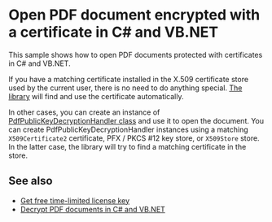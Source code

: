 # Open PDF document encrypted with a certificate in C# and VB.NET
This sample shows how to open PDF documents protected with certificates in C# and VB.NET.

If you have a matching certificate installed in the X.509 certificate store used by the current user, there is no need to do anything special. [The library](https://bitmiracle.com/pdf-library/) will find and use the certificate automatically. 

In other cases, you can create an instance of [PdfPublicKeyDecryptionHandler class](https://api.docotic.com/pdfpublickeydecryptionhandler) and use it to open the document. You can create PdfPublicKeyDecryptionHandler instances using a matching `X509Certificate2` certificate, PFX / PKCS #12 key store, or `X509Store` store. In the latter case, the library will try to find a matching certificate in the store.

## See also
* [Get free time-limited license key](https://bitmiracle.com/pdf-library/download)
* [Decrypt PDF documents in C# and VB.NET](https://bitmiracle.com/pdf-library/passwords/decrypt)